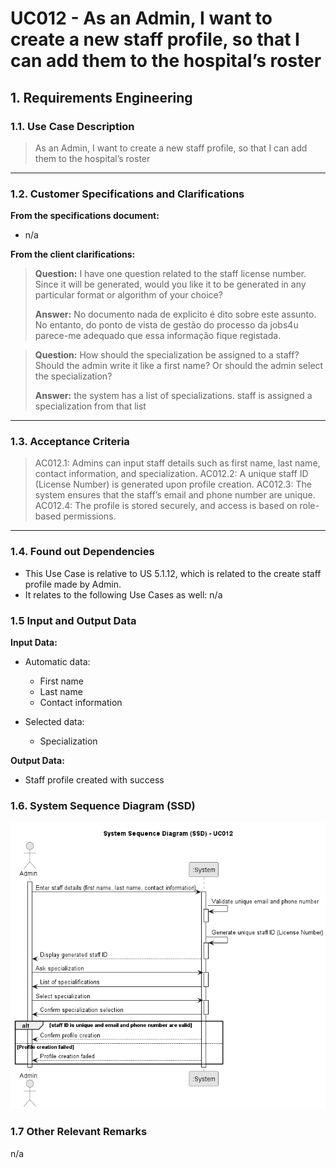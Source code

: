 # UC012 - As an Admin, I want to create a new staff profile, so that I can add them to the hospital’s roster

## 1. Requirements Engineering

### 1.1. Use Case Description

> As an Admin, I want to create a new staff profile, so that I can add them to the hospital’s roster

---

### 1.2. Customer Specifications and Clarifications

**From the specifications document:**

- n/a

**From the client clarifications:**

> **Question:** I have one question related to the staff license number. Since it will be generated, would you like it to be generated in any particular format or algorithm of your choice?
>
> **Answer:** No documento nada de explicito é dito sobre este assunto. No entanto, do ponto de vista de gestão do processo da jobs4u parece-me adequado que essa informação fique registada.

> **Question:** How should the specialization be assigned to a staff? Should the admin write it like a first name? Or should the admin select the specialization?
>
> **Answer:** the system has a list of specializations. staff is assigned a specialization from that list

---

### 1.3. Acceptance Criteria

> AC012.1: Admins can input staff details such as first name, last name, contact information, and specialization.
> AC012.2: A unique staff ID (License Number) is generated upon profile creation.
> AC012.3: The system ensures that the staff’s email and phone number are unique.
> AC012.4: The profile is stored securely, and access is based on role-based permissions.

---

### 1.4. Found out Dependencies

- This Use Case is relative to US 5.1.12, which is related to the create staff profile made by Admin.
- It relates to the following Use Cases as well:
n/a

### 1.5 Input and Output Data

**Input Data:**

- Automatic data:
  - First name
  - Last name
  - Contact information

- Selected data:
  - Specialization

**Output Data:**

- Staff profile created with success

### 1.6. System Sequence Diagram (SSD)

![System Sequence Diagram](png/uc012-system-sequence-diagram.png)

### 1.7 Other Relevant Remarks

n/a

